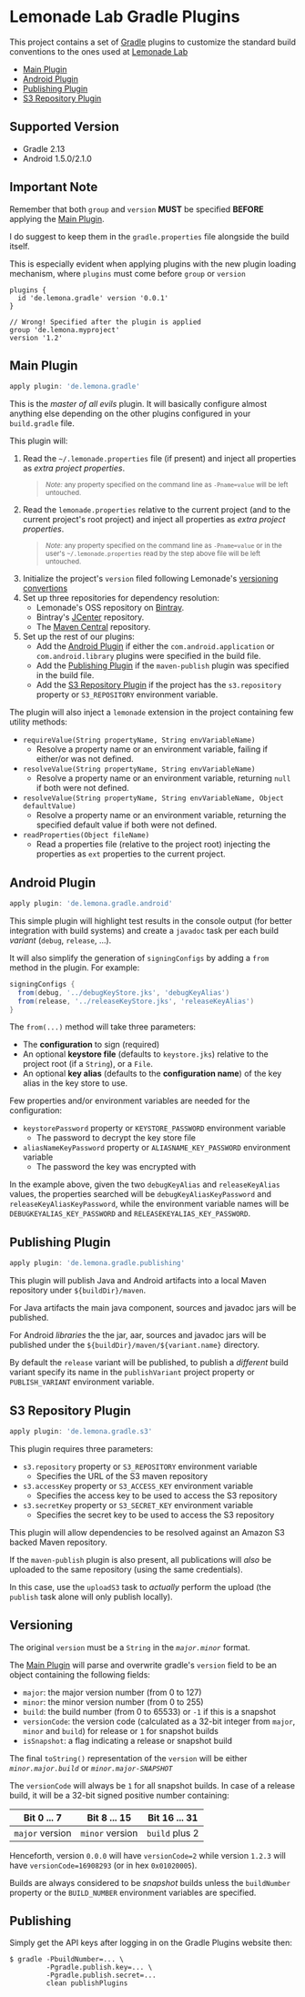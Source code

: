 Lemonade Lab Gradle Plugins
===========================

This project contains a set of [Gradle](http://gradle.org/) plugins to
customize the standard build conventions to the ones used at
[Lemonade Lab](http://lemona.de/)

* [Main Plugin](#main-plugin)
* [Android Plugin](#android-plugin)
* [Publishing Plugin](#publishing-plugin)
* [S3 Repository Plugin](#s3-repository-plugin)


Supported Version
-----------------
* Gradle 2.13
* Android 1.5.0/2.1.0


Important Note
--------------

Remember that both `group` and `version` **MUST** be specified **BEFORE**
applying the [Main Plugin](#main-plugin).

I do suggest to keep them in the `gradle.properties` file alongside the build
itself.

This is especially evident when applying plugins with the new plugin loading
mechanism, where `plugins` must come before `group` or `version`

```
plugins {
  id 'de.lemona.gradle' version '0.0.1'
}

// Wrong! Specified after the plugin is applied
group 'de.lemona.myproject'
version '1.2'
```


Main Plugin
-----------

```groovy
apply plugin: 'de.lemona.gradle'
```

This is the _master of all evils_ plugin. It will basically configure almost
anything else depending on the other plugins configured in your `build.gradle`
file.

This plugin will:

1. Read the `~/.lemonade.properties` file (if present) and inject all properties
   as _extra project properties_.
   > <small>_Note:_ any property specified on the command line as `-Pname=value`
   > will be left untouched.</small>
2. Read the `lemonade.properties` relative to the current project (and to the
   current project's root project) and inject all properties as _extra project
   properties_.
   > <small>_Note:_ any property specified on the command line as `-Pname=value`
   > or in the user's `~/.lemonade.properties` read by the step above file will
   > be left untouched.</small>
3. Initialize the project's `version` filed following Lemonade's
   [versioning convertions](#versioning)
4. Set up three repositories for dependency resolution:
   * Lemonade's OSS repository on [Bintray](https://bintray.com/lemonade/maven).
   * Bintray's [JCenter](https://bintray.com/lemonade/maven) repository.
   * The [Maven Central](http://search.maven.org/) repository.
5. Set up the rest of our plugins:
   * Add the [Android Plugin](#android-plugin) if either the
     `com.android.application` or `com.android.library` plugins were specified
     in the build file.
   * Add the [Publishing Plugin](#publishing-plugin) if the `maven-publish`
     plugin was specified in the build file.
   * Add the [S3 Repository Plugin](#s3-repository-plugin) if the project has
     the `s3.repository` property or `S3_REPOSITORY` environment variable.

The plugin will also inject a `lemonade` extension in the project containing
few utility methods:

* `requireValue(String propertyName, String envVariableName)`
  * Resolve a property name or an environment variable, failing if either/or
    was not defined.
* `resolveValue(String propertyName, String envVariableName)`
  * Resolve a property name or an environment variable, returning `null` if
    both were not defined.
* `resolveValue(String propertyName, String envVariableName, Object defaultValue)`
  * Resolve a property name or an environment variable, returning the specified
    default value if both were not defined.
* `readProperties(Object fileName)`
  * Read a properties file (relative to the project root) injecting the
    properties as `ext` properties to the current project.


Android Plugin
--------------

```groovy
apply plugin: 'de.lemona.gradle.android'
```

This simple plugin will highlight test results in the console output (for
better integration with build systems) and create a `javadoc` task per each
build _variant_ (`debug`, `release`, ...).

It will also simplify the generation of `signingConfigs` by adding a `from`
method in the plugin. For example:

```groovy
signingConfigs {
  from(debug, '../debugKeyStore.jks', 'debugKeyAlias')
  from(release, '../releaseKeyStore.jks', 'releaseKeyAlias')
}
```

The `from(...)` method will take three parameters:

* The **configuration** to sign (required)
* An optional **keystore file** (defaults to `keystore.jks`) relative to the
  project root (if a `String`), or a `File`.
* An optional **key alias** (defaults to the **configuration name**) of the
  key alias in the key store to use.

Few properties and/or environment variables are needed for the configuration:

* `keystorePassword` property or `KEYSTORE_PASSWORD` environment variable
  * The password to decrypt the key store file
* `aliasNameKeyPassword` property or `ALIASNAME_KEY_PASSWORD` environment variable
  * The password the key was encrypted with

In the example above, given the two `debugKeyAlias` and `releaseKeyAlias`
values, the properties searched will be `debugKeyAliasKeyPassword` and
`releaseKeyAliasKeyPassword`, while the environment variable names will be
`DEBUGKEYALIAS_KEY_PASSWORD` and `RELEASEKEYALIAS_KEY_PASSWORD`.



Publishing Plugin
-----------------

```groovy
apply plugin: 'de.lemona.gradle.publishing'
```

This plugin will publish Java and Android artifacts into a local Maven
repository under `${buildDir}/maven`.

For Java artifacts the main java component, sources and javadoc jars will
be published.

For Android _libraries_ the the jar, aar, sources and javadoc jars will be
published under the `${buildDir}/maven/${variant.name}` directory.

By default the `release` variant will be published, to publish a _different_
build variant specify its name in the `publishVariant` project property or
`PUBLISH_VARIANT` environment variable.


S3 Repository Plugin
--------------------

```groovy
apply plugin: 'de.lemona.gradle.s3'
```

This plugin requires three parameters:

* `s3.repository` property or `S3_REPOSITORY` environment variable
  * Specifies the URL of the S3 maven repository
* `s3.accessKey` property or `S3_ACCESS_KEY` environment variable
  * Specifies the access key to be used to access the S3 repository
* `s3.secretKey` property or `S3_SECRET_KEY` environment variable
  * Specifies the secret key to be used to access the S3 repository

This plugin will allow dependencies to be resolved against an Amazon S3
backed Maven repository.

If the `maven-publish` plugin is also present, all publications will *also*
be uploaded to the same repository (using the same credentials).

In this case, use the `uploadS3` task to _actually_ perform the upload (the
`publish` task alone will only publish locally).


Versioning
----------

The original `version` must be a `String` in the _`major.minor`_ format.

The [Main Plugin](#main-plugin) will parse and overwrite gradle's `version`
field to be an object containing the following fields:

* `major`: the major version number (from 0 to 127)
* `minor`: the minor version number (from 0 to 255)
* `build`: the build number (from 0 to 65533) or `-1` if this is a snapshot
* `versionCode`: the version code (calculated as a 32-bit integer from `major`,
  `minor` and `build`) for release or `1` for snapshot builds
* `isSnapshot`: a flag indicating a release or snapshot build

The final `toString()` representation of the `version` will be either
_`minor.major.build`_ or _`minor.major-SNAPSHOT`_

The `versionCode` will always be `1` for all snapshot builds. In case of a
release build, it will be a 32-bit signed positive number containing:

|   Bit 0 ... 7   |   Bit 8 ... 15   |  Bit 16 ... 31  |
|:---------------:|:----------------:|:---------------:|
| `major` version | `minor`  version | `build`  plus 2 |

Henceforth, version `0.0.0` will have `versionCode=2` while version `1.2.3`
will have `versionCode=16908293` (or in hex `0x01020005`).

Builds are always considered to be _snapshot_ builds unless the `buildNumber`
property or the `BUILD_NUMBER` environment variables are specified.

Publishing
----------

Simply get the API keys after logging in on the Gradle Plugins website then:

```console
$ gradle -PbuildNumber=... \
         -Pgradle.publish.key=... \
         -Pgradle.publish.secret=...
         clean publishPlugins
```
